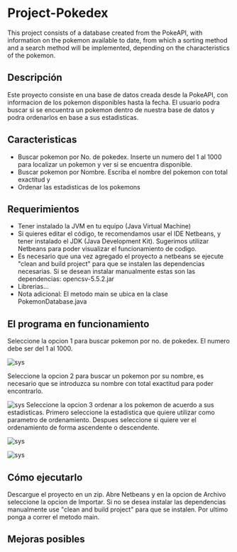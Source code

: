 # Project-Pokedex
This project consists of a database created from the PokeAPI, with information on the pokemon available to date, from which a sorting method and a search method will be implemented, depending on the characteristics of the pokemon.

## Descripción

Este proyecto consiste en una base de datos creada desde la PokeAPI, con informacion de los pokemon disponibles hasta la fecha. El usuario podra buscar si se encuentra un pokemon dentro de nuestra base de datos y podra ordenarlos en base a sus estadisticas.

## Caracteristicas
- Buscar pokemon por No. de pokedex. Inserte un numero del 1 al 1000 para localizar un pokemon y ver si se encuentra disponible.
- Buscar pokemon por Nombre. Escriba el nombre del pokemon con total exactitud y 
- Ordenar las estadisticas de los pokemons

## Requerimientos

- Tener instalado la JVM en tu equipo (Java Virtual Machine)
- Si quieres editar el código, te recomendamos usar el IDE Netbeans, y tener instalado el JDK (Java Development Kit). Sugerimos utilizar Netbeans para poder visualizar el funcionamiento de codigo.
- Es necesario que una vez agregado el proyecto a netbeans se ejecute "clean and build project" para que se instalen las dependencias necesarias. Si se desean instalar manualmente estas son las dependencias:
opencsv-5.5.2.jar
- Librerias...
- Nota adicional: El metodo main se ubica en la clase PokemonDatabase.java

## El programa en funcionamiento
Seleccione la opcion 1 para buscar pokemon por no. de pokedex. El numero debe ser del 1 al 1000.

![sys](https://i.imgur.com/UCPNNyD.png)

Seleccione la opcion 2 para buscar un pokemon por su nombre, es necesario que se introduzca su nombre con total exactitud para poder encontrarlo. 

![sys](https://i.imgur.com/2rlOx3y.png)
Seleccione la opcion 3 ordenar a los pokemon de acuerdo a sus estadisticas. Primero seleccione la estadistica que quiere utilizar como parametro de ordenamiento. Despues seleccione si quiere ver el ordenamiento de forma ascendente o descendente.

![sys](https://imgur.com/S2wI4My.png)

![sys](https://imgur.com/goGrscC.png)

## Cómo ejecutarlo

Descargue el proyecto en un zip. Abre Netbeans y en la opcion de Archivo seleccione la opcion de Importar. Si no se desea instalar las dependencias manualmente use "clean and build project" para que se instalen. Por ultimo ponga a correr el metodo main.

## Mejoras posibles



